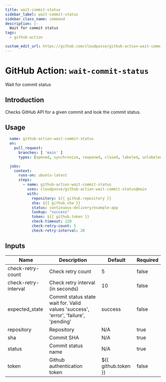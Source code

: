 ```yaml
---
title: wait-commit-status
sidebar_label: wait-commit-status
sidebar_class_name: command
description: |-
  Wait for commit status
tags:
  - github-action

custom_edit_url: https://github.com/cloudposse/github-action-wait-commit-status/blob/main/README.yaml
---
```


# GitHub Action: `wait-commit-status`
Wait for commit status




## Introduction

Checks GitHub API for a given commit and look the commit status.



## Usage

```yaml
  name: github-action-wait-commit-status
  on:
    pull_request:
      branches: [ 'main' ]
      types: [opened, synchronize, reopened, closed, labeled, unlabeled]

  jobs:
    context:
      runs-on: ubuntu-latest
      steps:
        - name: github-action-wait-commit-status
          uses: cloudposse/github-action-wait-commit-status@main
          with:
            repository: ${{ github.repository }}
            sha: ${{ github.sha }}
            status: continuous-delivery/example-app
            lookup: "success"
            token: ${{ github.token }}
            check-timeout: 120
            check-retry-count: 5
            check-retry-interval: 20
```






<!-- markdownlint-disable -->

## Inputs

| Name | Description | Default | Required |
|------|-------------|---------|----------|
| check-retry-count | Check retry count | 5 | false |
| check-retry-interval | Check retry interval (in seconds) | 10 | false |
| expected\_state | Commit status state wait for. Valid values 'success', 'error', 'failure', 'pending' | success | false |
| repository | Repository | N/A | true |
| sha | Commit SHA | N/A | true |
| status | Commit status name | N/A | true |
| token | Github authentication token | ${{ github.token }} | false |


<!-- markdownlint-restore -->

